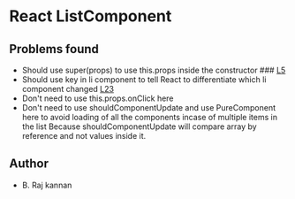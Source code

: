 # React ListComponent

## Problems found
- Should use super(props) to use this.props inside the constructor ### [L5](https://github.com/rajkannanbalu/ReactBasics/blob/master/ReactBasics/src/ListComponent.js#L5) 
- Should use key in li component to tell React to differentiate which li component changed [L23](https://github.com/rajkannanbalu/ReactBasics/blob/master/ReactBasics/src/ListComponent.js#L23)
- Don't need to use this.props.onClick here
- Don't need to use shouldComponentUpdate and use PureComponent here to avoid loading of all the components incase of multiple items in the list
Because shouldComponentUpdate will compare array by reference and not values inside it.

## Author

- B. Raj kannan

